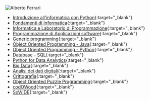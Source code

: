 ![Alberto Ferrari](https://albertoferrari.github.io/AF.jpg "Alberto Ferrari")

- [Introduzione all'informatica con Python](https://www.mheducation.it/introduzione-all-informatica-con-python-9788838613586-italy){:target="_blank"}
- [Fondamenti di Informatica](https://albertoferrari.github.io/fondamenti){:target="_blank"}
- [Informatica e Laboratorio di Programmazione](https://albertoferrari.github.io/info_lab){:target="_blank"}
- [Programmazione di Applicazioni software](https://albertoferrari.github.io/pasw){:target="_blank"}
- [Generic programming](https://albertoferrari.github.io/generics){:target="_blank"}
- [Object Oriented Programming - Java](https://albertoferrari.github.io/oop-Java){:target="_blank"}
- [Object Oriented Programming - Python](https://albertoferrari.github.io/oop-Python){:target="_blank"}
- [Database - SQL](https://albertoferrari.github.io/DB-SQL){:target="_blank"}
- [Python for Data Analytics](https://albertoferrari.github.io/PythonDataAnalytics){:target="_blank"}
- [Big Data](https://albertoferrari.github.io/bigdata){:target="_blank"}
- [Analisi dei dati digitali](https://albertoferrari.github.io/analisi_dati){:target="_blank"}
- [Crittografia](https://albertoferrari.github.io/crittografia){:target="_blank"}
- [Object Oriented Puzzle Programming](http://www.ce.unipr.it/~aferrari/oopp/){:target="_blank"}
- [codOWood](http://www.ce.unipr.it/~aferrari/codowood){:target="_blank"}
- [SoWIDE](http://sowide.ce.unipr.it/){:target="_blank"} 
